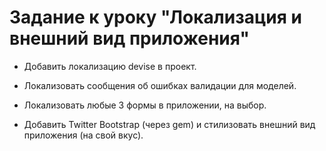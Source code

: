 # Задание к уроку "Локализация и внешний вид приложения"

* Добавить локализацию devise в проект.

* Локализовать сообщения об ошибках валидации для моделей.

* Локализовать любые 3 формы в приложении, на выбор.

* Добавить Twitter Bootstrap (через gem) и стилизовать внешний вид приложения (на свой вкус).
